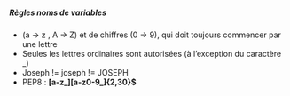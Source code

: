 
##### Règles noms de variables

* (a → z , A → Z) et de chiffres (0 → 9), qui doit toujours commencer par une lettre
* Seules les lettres ordinaires sont autorisées (à l’exception du caractère _)
* Joseph != joseph != JOSEPH
* PEP8 : **[a-z_][a-z0-9_]{2,30}$**